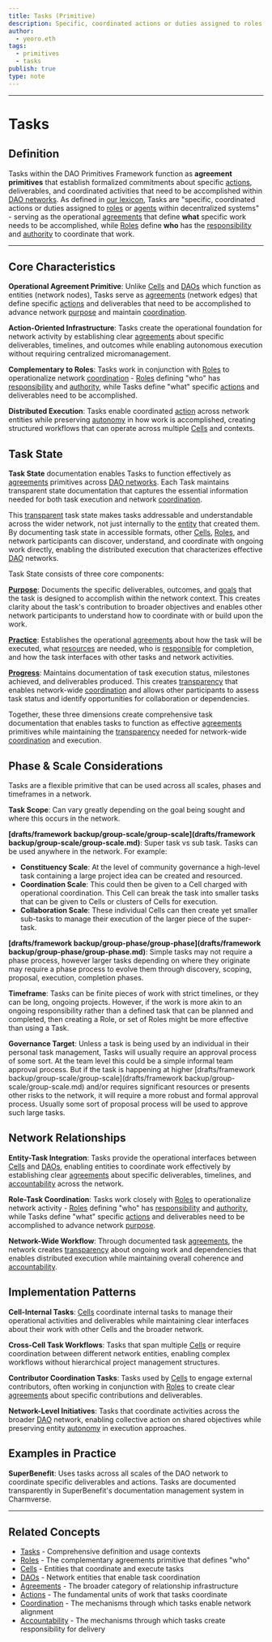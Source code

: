 ```yaml
---
title: Tasks (Primitive)
description: Specific, coordinated actions or duties assigned to roles or agents within decentralized systems
author:
  - yeoro.eth
tags:
  - primitives
  - tasks
publish: true
type: note
---
```


---


# Tasks

## Definition

Tasks within the DAO Primitives Framework function as **agreement primitives** that establish formalized commitments about specific [actions](tags/actions.md), deliverables, and coordinated activities that need to be accomplished within [DAO networks](artifacts/guides/dao-primitives-framework/group-primitives/daos.md). As defined in [our lexicon](tags/tasks.md), Tasks are "specific, coordinated actions or duties assigned to [roles](tags/roles.md) or [agents](tags/agents.md) within decentralized systems" - serving as the operational [agreements](tags/agreements.md) that define **what** specific work needs to be accomplished, while [Roles](artifacts/guides/dao-primitives-framework/group-primitives/roles.md) define **who** has the [responsibility](tags/responsibilities.md) and [authority](tags/authorities.md) to coordinate that work.

---

## Core Characteristics

**Operational Agreement Primitive**: Unlike [Cells](artifacts/guides/dao-primitives-framework/group-primitives/cells.md) and [DAOs](artifacts/guides/dao-primitives-framework/group-primitives/daos.md) which function as entities (network nodes), Tasks serve as [agreements](tags/agreements.md) (network edges) that define specific [actions](tags/actions.md) and deliverables that need to be accomplished to advance network [purpose](tags/purpose.md) and maintain [coordination](tags/coordination.md).

**Action-Oriented Infrastructure**: Tasks create the operational foundation for network activity by establishing clear [agreements](tags/agreements.md) about specific deliverables, timelines, and outcomes while enabling autonomous execution without requiring centralized micromanagement.

**Complementary to Roles**: Tasks work in conjunction with [Roles](artifacts/guides/dao-primitives-framework/group-primitives/roles.md) to operationalize network [coordination](tags/coordination.md) - [Roles](artifacts/guides/dao-primitives-framework/group-primitives/roles.md) defining "who" has [responsibility](tags/responsibilities.md) and [authority](tags/authorities.md), while Tasks define "what" specific [actions](tags/actions.md) and deliverables need to be accomplished.

**Distributed Execution**: Tasks enable coordinated [action](tags/actions.md) across network entities while preserving [autonomy](tags/autonomy.md) in how work is accomplished, creating structured workflows that can operate across multiple [Cells](artifacts/guides/dao-primitives-framework/group-primitives/cells.md) and contexts.

## Task State

**Task State** documentation enables Tasks to function effectively as [agreements](tags/agreements.md) primitives across [DAO networks](artifacts/guides/dao-primitives-framework/group-primitives/daos.md). Each Task maintains transparent state documentation that captures the essential information needed for both task execution and network [coordination](tags/coordination.md).

This [transparent](tags/transparency.md) task state makes tasks addressable and understandable across the wider network, not just internally to the [entity](artifacts/guides/dao-primitives-framework/group-primitives/cells.md) that created them. By documenting task state in accessible formats, other [Cells](artifacts/guides/dao-primitives-framework/group-primitives/cells.md), [Roles](artifacts/guides/dao-primitives-framework/group-primitives/roles.md), and network participants can discover, understand, and coordinate with ongoing work directly, enabling the distributed execution that characterizes effective [DAO](artifacts/guides/dao-primitives-framework/group-primitives/daos.md) networks.

Task State consists of three core components:

**[Purpose](tags/purpose.md)**: Documents the specific deliverables, outcomes, and [goals](tags/goals.md) that the task is designed to accomplish within the network context. This creates clarity about the task's contribution to broader objectives and enables other network participants to understand how to coordinate with or build upon the work.

**[Practice](tags/practices.md)**: Establishes the operational [agreements](tags/agreements.md) about how the task will be executed, what [resources](tags/resources.md) are needed, who is [responsible](tags/responsibilities.md) for completion, and how the task interfaces with other tasks and network activities.

**[Progress](tags/progress.md)**: Maintains documentation of task execution status, milestones achieved, and deliverables produced. This creates [transparency](tags/transparency.md) that enables network-wide [coordination](tags/coordination.md) and allows other participants to assess task status and identify opportunities for collaboration or dependencies.

Together, these three dimensions create comprehensive task documentation that enables tasks to function as effective [agreements](tags/agreements.md) primitives while maintaining the [transparency](tags/transparency.md) needed for network-wide [coordination](tags/coordination.md) and execution.

## Phase & Scale Considerations

Tasks are a flexible primitive that can be used across all scales, phases and timeframes in a network.

**Task Scope**: Can vary greatly depending on the goal being sought and where this occurs in the network.

**[drafts/framework backup/group-scale/group-scale](drafts/framework backup/group-scale/group-scale.md)**: Super task vs sub task. Tasks can be used anywhere in the network. For example:

- **Constituency Scale**: At the level of community governance a high-level task containing a large project idea can be created and resourced.
- **Coordination Scale**: This could then be given to a Cell charged with operational coordination. This Cell can break the task into smaller tasks that can be given to Cells or clusters of Cells for execution.
- **Collaboration Scale**: These individual Cells can then create yet smaller sub-tasks to manage their execution of the larger piece of the super-task.

**[drafts/framework backup/group-phase/group-phase](drafts/framework backup/group-phase/group-phase.md)**: Simple tasks may not require a phase process, however larger tasks depending on where they originate may require a phase process to evolve them through discovery, scoping, proposal, execution, completion phases.

**Timeframe**: Tasks can be finite pieces of work with strict timelines, or they can be long, ongoing projects. However, if the work is more akin to an ongoing responsibility rather than a defined task that can be planned and completed, then creating a Role, or set of Roles might be more effective than using a Task.

**Governance Target**: Unless a task is being used by an individual in their personal task management, Tasks will usually require an approval process of some sort. At the team level this could be a simple informal team approval process. But if the task is happening at higher [drafts/framework backup/group-scale/group-scale](drafts/framework backup/group-scale/group-scale.md) and/or requires significant resources or presents other risks to the network, it will require a more robust and formal approval process. Usually some sort of proposal process will be used to approve such large tasks.

## Network Relationships

**Entity-Task Integration**: Tasks provide the operational interfaces between [Cells](artifacts/guides/dao-primitives-framework/group-primitives/cells.md) and [DAOs](artifacts/guides/dao-primitives-framework/group-primitives/daos.md), enabling entities to coordinate work effectively by establishing clear [agreements](tags/agreements.md) about specific deliverables, timelines, and [accountability](tags/accountability.md) across the network.

**Role-Task Coordination**: Tasks work closely with [Roles](artifacts/guides/dao-primitives-framework/group-primitives/roles.md) to operationalize network activity - [Roles](artifacts/guides/dao-primitives-framework/group-primitives/roles.md) defining "who" has [responsibility](tags/responsibilities.md) and [authority](tags/authorities.md), while Tasks define "what" specific [actions](tags/actions.md) and deliverables need to be accomplished to advance network [purpose](tags/purpose.md).

**Network-Wide Workflow**: Through documented task [agreements](tags/agreements.md), the network creates [transparency](tags/transparency.md) about ongoing work and dependencies that enables distributed execution while maintaining overall coherence and [accountability](tags/accountability.md).

## Implementation Patterns

**Cell-Internal Tasks**: [Cells](artifacts/guides/dao-primitives-framework/group-primitives/cells.md) coordinate internal tasks to manage their operational activities and deliverables while maintaining clear interfaces about their work with other Cells and the broader network.

**Cross-Cell Task Workflows**: Tasks that span multiple [Cells](artifacts/guides/dao-primitives-framework/group-primitives/cells.md) or require coordination between different network entities, enabling complex workflows without hierarchical project management structures.

**Contributor Coordination Tasks**: Tasks used by [Cells](artifacts/guides/dao-primitives-framework/group-primitives/cells.md) to engage external contributors, often working in conjunction with [Roles](artifacts/guides/dao-primitives-framework/group-primitives/roles.md) to create clear [agreements](tags/agreements.md) about specific contributions and deliverables.

**Network-Level Initiatives**: Tasks that coordinate activities across the broader [DAO](artifacts/guides/dao-primitives-framework/group-primitives/daos.md) network, enabling collective action on shared objectives while preserving entity [autonomy](tags/autonomy.md) in execution approaches.

## Examples in Practice

**SuperBenefit**: Uses tasks across all scales of the DAO network to coordinate specific deliverables and actions. Tasks are documented transparently in SuperBenefit's documentation management system in Charmverse. 

---

## Related Concepts

- [Tasks](tags/tasks.md) - Comprehensive definition and usage contexts
- [Roles](artifacts/guides/dao-primitives-framework/group-primitives/roles.md) - The complementary agreements primitive that defines "who"
- [Cells](artifacts/guides/dao-primitives-framework/group-primitives/cells.md) - Entities that coordinate and execute tasks
- [DAOs](artifacts/guides/dao-primitives-framework/group-primitives/daos.md) - Network entities that enable task coordination
- [Agreements](tags/agreements.md) - The broader category of relationship infrastructure
- [Actions](tags/actions.md) - The fundamental units of work that tasks coordinate
- [Coordination](tags/coordination.md) - The mechanisms through which tasks enable network alignment
- [Accountability](tags/accountability.md) - The mechanisms through which tasks create responsibility for delivery

